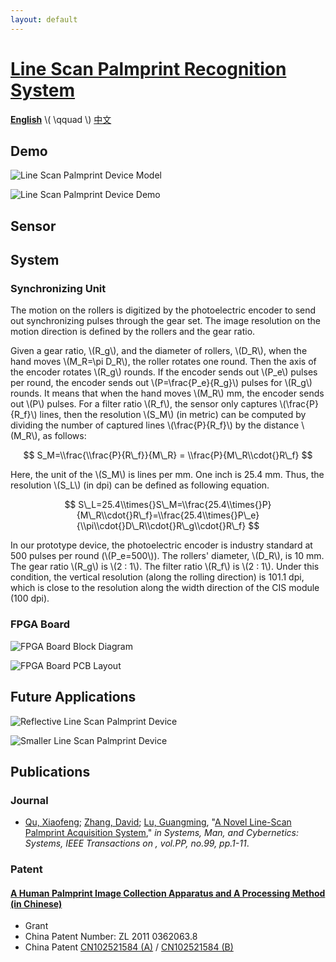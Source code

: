 ```yaml
---
layout: default
---
```


# [Line Scan Palmprint Recognition System](/) #

[**English**](/) \\( \\qquad \\) [中文](/cn/)

Demo
-------



![Line Scan Palmprint Device Model](/images/line-scan-palmprint-device-model.png)

![Line Scan Palmprint Device Demo](/images/line-palmprint-demo.png)



Sensor
------



System
------

### Synchronizing Unit

The motion on the rollers is digitized by the photoelectric encoder to send out synchronizing pulses through the gear set. The image resolution on the motion direction is defined by the rollers and the gear ratio.

Given a gear ratio, \\(R\_g\\), and the diameter of rollers, \\(D\_R\\), when the hand moves \\(M\_R=\\pi D\_R\\), the roller rotates one round. Then the axis of the encoder rotates \\(R\_g\\) rounds. If the encoder sends out \\(P\_e\\) pulses per round, the encoder sends out \\(P=\\frac{P\_e}{R\_g}\\) pulses for \\(R\_g\\) rounds. It means that when the hand moves \\(M\_R\\) mm, the encoder sends out \\(P\\) pulses. For a filter ratio \\(R\_f\\), the sensor only captures \\(\\frac{P}{R\_f}\\) lines, then the resolution \\(S\_M\\) (in metric) can be computed by dividing the number of captured lines \\(\frac{P}{R\_f}\\) by the distance \\(M\_R\\), as follows:

$$
S_M=\\frac{\\frac{P}{R\_f}}{M\_R} = \\frac{P}{M\_R\\cdot{}R\_f}
$$

Here, the unit of the \\(S\_M\\) is lines per mm. One inch is 25.4 mm. Thus, the resolution \\(S\_L\\) (in dpi) can be defined as following equation.

$$
S\_L=25.4\\times{}S\_M=\\frac{25.4\\times{}P}{M\_R\\cdot{}R\_f}=\\frac{25.4\\times{}P\_e}{\\pi\\cdot{}D\_R\\cdot{}R\_g\\cdot{}R\_f}
$$

In our prototype device, the photoelectric encoder is industry standard at 500 pulses per round (\\(P\_e=500\\)). The rollers' diameter, \\(D\_R\\), is 10 mm. The gear ratio \\(R\_g\\) is \\(2 : 1\\). The filter ratio \\(R\_f\\) is \\(2 : 1\\). Under this condition, the vertical resolution (along the rolling direction) is 101.1 dpi, which is close to the resolution along the width direction of the CIS module (100 dpi).

### FPGA Board

![FPGA Board Block Diagram](/images/fpga-board-block-diagram.svg)

![FPGA Board PCB Layout](/images/fpga-board-pcb-layout.png)



Future Applications
------------

![Reflective Line Scan Palmprint Device](/images/reflective-line-scan-palmprint-device.png)

![Smaller Line Scan Palmprint Device](/images/smaller-line-scan-palmprint-device.png)


Publications
------------

### Journal

+ [Qu, Xiaofeng][csxfqu]; [Zhang, David][csdzhang]; [Lu, Guangming][csgmlu], "[A Novel Line-Scan Palmprint Acquisition System][TSMC-LPS]," *in Systems, Man, and Cybernetics: Systems, IEEE Transactions on , vol.PP, no.99, pp.1-11*.

### Patent

#### <a href="http://www.google.com/patents/CN102521584B?cl=en" target="_blank">A Human Palmprint Image Collection Apparatus and A Processing Method (in Chinese)</a>

+ Grant
+ China Patent Number: ZL 2011 0362063.8
+ China Patent [CN102521584 (A)](http://www.google.com/patents/CN102521584A?cl=en) / [CN102521584 (B)](http://www.google.com/patents/CN102521584B?cl=en)


[TSMC-LPS]: http://ieeexplore.ieee.org/xpl/articleDetails.jsp?arnumber=7390297
[csxfqu]: http://www.quxiaofeng.me/about
[csdzhang]: http://www4.comp.polyu.edu.hk/~csdzhang/
[csgmlu]: http://www.hitsz.edu.cn/body/shizi/detailen.php?strID=396